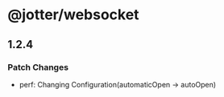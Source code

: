 # @jotter/websocket

## 1.2.4

### Patch Changes

- perf: Changing Configuration(automaticOpen -> autoOpen)
